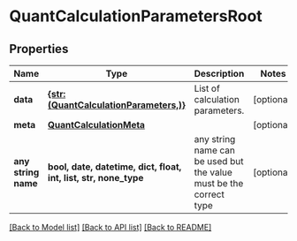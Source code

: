 # QuantCalculationParametersRoot


## Properties
Name | Type | Description | Notes
------------ | ------------- | ------------- | -------------
**data** | [**{str: (QuantCalculationParameters,)}**](QuantCalculationParameters.md) | List of calculation parameters. | [optional] 
**meta** | [**QuantCalculationMeta**](QuantCalculationMeta.md) |  | [optional] 
**any string name** | **bool, date, datetime, dict, float, int, list, str, none_type** | any string name can be used but the value must be the correct type | [optional]

[[Back to Model list]](../README.md#documentation-for-models) [[Back to API list]](../README.md#documentation-for-api-endpoints) [[Back to README]](../README.md)


